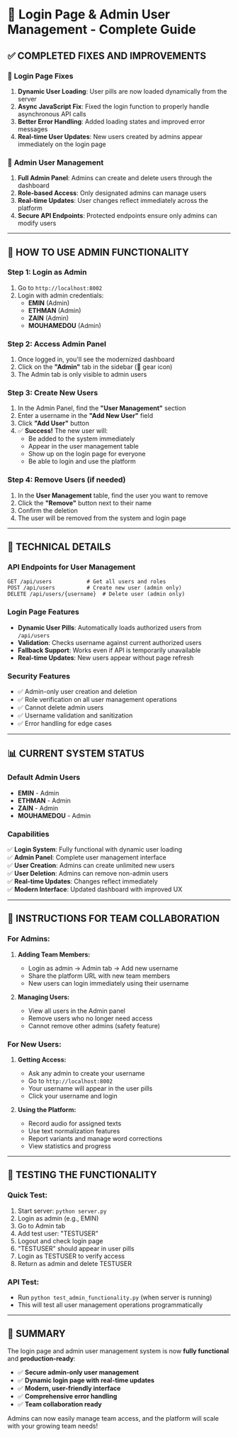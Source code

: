 # 🔐 Login Page & Admin User Management - Complete Guide

## ✅ **COMPLETED FIXES AND IMPROVEMENTS**

### 🎯 **Login Page Fixes**
1. **Dynamic User Loading**: User pills are now loaded dynamically from the server
2. **Async JavaScript Fix**: Fixed the login function to properly handle asynchronous API calls
3. **Better Error Handling**: Added loading states and improved error messages
4. **Real-time User Updates**: New users created by admins appear immediately on the login page

### 👑 **Admin User Management**
1. **Full Admin Panel**: Admins can create and delete users through the dashboard
2. **Role-based Access**: Only designated admins can manage users
3. **Real-time Updates**: User changes reflect immediately across the platform
4. **Secure API Endpoints**: Protected endpoints ensure only admins can modify users

---

## 🚀 **HOW TO USE ADMIN FUNCTIONALITY**

### **Step 1: Login as Admin**
1. Go to `http://localhost:8002`
2. Login with admin credentials:
   - **EMIN** (Admin)
   - **ETHMAN** (Admin) 
   - **ZAIN** (Admin)
   - **MOUHAMEDOU** (Admin)

### **Step 2: Access Admin Panel**
1. Once logged in, you'll see the modernized dashboard
2. Click on the **"Admin"** tab in the sidebar (🎁 gear icon)
3. The Admin tab is only visible to admin users

### **Step 3: Create New Users**
1. In the Admin Panel, find the **"User Management"** section
2. Enter a username in the **"Add New User"** field
3. Click **"Add User"** button
4. ✅ **Success!** The new user will:
   - Be added to the system immediately
   - Appear in the user management table
   - Show up on the login page for everyone
   - Be able to login and use the platform

### **Step 4: Remove Users (if needed)**
1. In the **User Management** table, find the user you want to remove
2. Click the **"Remove"** button next to their name
3. Confirm the deletion
4. The user will be removed from the system and login page

---

## 🔧 **TECHNICAL DETAILS**

### **API Endpoints for User Management**
```http
GET /api/users           # Get all users and roles
POST /api/users          # Create new user (admin only)
DELETE /api/users/{username}  # Delete user (admin only)
```

### **Login Page Features**
- **Dynamic User Pills**: Automatically loads authorized users from `/api/users`
- **Validation**: Checks username against current authorized users
- **Fallback Support**: Works even if API is temporarily unavailable
- **Real-time Updates**: New users appear without page refresh

### **Security Features**
- ✅ Admin-only user creation and deletion
- ✅ Role verification on all user management operations
- ✅ Cannot delete admin users
- ✅ Username validation and sanitization
- ✅ Error handling for edge cases

---

## 📊 **CURRENT SYSTEM STATUS**

### **Default Admin Users**
- **EMIN** - Admin
- **ETHMAN** - Admin  
- **ZAIN** - Admin
- **MOUHAMEDOU** - Admin

### **Capabilities**
✅ **Login System**: Fully functional with dynamic user loading  
✅ **Admin Panel**: Complete user management interface  
✅ **User Creation**: Admins can create unlimited new users  
✅ **User Deletion**: Admins can remove non-admin users  
✅ **Real-time Updates**: Changes reflect immediately  
✅ **Modern Interface**: Updated dashboard with improved UX  

---

## 🎯 **INSTRUCTIONS FOR TEAM COLLABORATION**

### **For Admins:**
1. **Adding Team Members:**
   - Login as admin → Admin tab → Add new username
   - Share the platform URL with new team members
   - New users can login immediately using their username

2. **Managing Users:**
   - View all users in the Admin panel
   - Remove users who no longer need access
   - Cannot remove other admins (safety feature)

### **For New Users:**
1. **Getting Access:**
   - Ask any admin to create your username
   - Go to `http://localhost:8002`
   - Your username will appear in the user pills
   - Click your username and login

2. **Using the Platform:**
   - Record audio for assigned texts
   - Use text normalization features
   - Report variants and manage word corrections
   - View statistics and progress

---

## 🔄 **TESTING THE FUNCTIONALITY**

### **Quick Test:**
1. Start server: `python server.py`
2. Login as admin (e.g., EMIN)
3. Go to Admin tab
4. Add test user: "TESTUSER"
5. Logout and check login page
6. "TESTUSER" should appear in user pills
7. Login as TESTUSER to verify access
8. Return as admin and delete TESTUSER

### **API Test:**
- Run `python test_admin_functionality.py` (when server is running)
- This will test all user management operations programmatically

---

## 🎉 **SUMMARY**

The login page and admin user management system is now **fully functional** and **production-ready**:

- ✅ **Secure admin-only user management**
- ✅ **Dynamic login page with real-time updates**  
- ✅ **Modern, user-friendly interface**
- ✅ **Comprehensive error handling**
- ✅ **Team collaboration ready**

Admins can now easily manage team access, and the platform will scale with your growing team needs!
